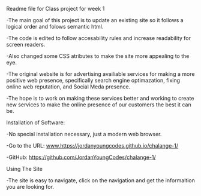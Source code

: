Readme file for Class project for week 1

-The main goal of this project is to update an existing site so it follows a logical order and folows semantic html.

-The code is edited to follow accesability rules and increase readability for screen readers.

-Also changed some CSS atributes to make the site more appealing to the eye.

-The original website is for advertising availiable services for making a more positive web presence, specifically search engine optimazation, fixing online web reputation, and Social Meda presence.

-The hope is to work on making these services better and working to create new services to make the online presence of our customers the best it can be.

Installation of Software:

-No special installation necessary, just a modern web browser.

-Go to the URL: www.https://jordanyoungcodes.github.io/chalange-1/

-GitHub: https://github.com/JordanYoungCodes/chalange-1/

Using The Site

-The site is easy to navigate, click on the navigation and get the informaition you are looking for.
